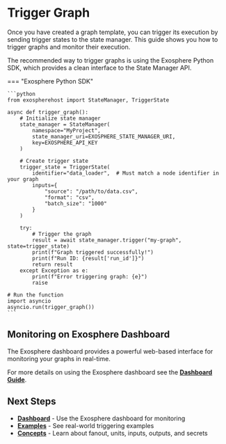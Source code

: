 # Trigger Graph

Once you have created a graph template, you can trigger its execution by sending trigger states to the state manager. This guide shows you how to trigger graphs and monitor their execution.

The recommended way to trigger graphs is using the Exosphere Python SDK, which provides a clean interface to the State Manager API.

=== "Exosphere Python SDK"

    ```python
    from exospherehost import StateManager, TriggerState

    async def trigger_graph():
        # Initialize state manager
        state_manager = StateManager(
            namespace="MyProject",
            state_manager_uri=EXOSPHERE_STATE_MANAGER_URI,
            key=EXOSPHERE_API_KEY
        )
        
        # Create trigger state
        trigger_state = TriggerState(
            identifier="data_loader",  # Must match a node identifier in your graph
            inputs={
                "source": "/path/to/data.csv",
                "format": "csv",
                "batch_size": "1000"
            }
        )
        
        try:
            # Trigger the graph
            result = await state_manager.trigger("my-graph", state=trigger_state)
            print(f"Graph triggered successfully!")
            print(f"Run ID: {result['run_id']}")
            return result
        except Exception as e:
            print(f"Error triggering graph: {e}")
            raise

    # Run the function
    import asyncio
    asyncio.run(trigger_graph())
    ```

## Monitoring on Exosphere Dashboard

The Exosphere dashboard provides a powerful web-based interface for monitoring your graphs in real-time.

For more details on using the Exosphere dashboard see the **[Dashboard Guide](./dashboard.md)**.

## Next Steps

- **[Dashboard](./dashboard.md)** - Use the Exosphere dashboard for monitoring
- **[Examples](./examples.md)** - See real-world triggering examples
- **[Concepts](./concepts.md)** - Learn about fanout, units, inputs, outputs, and secrets

